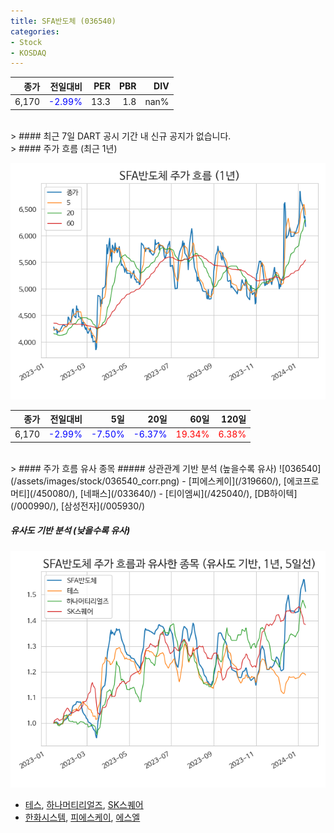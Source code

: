 ```yaml
---
title: SFA반도체 (036540)
categories:
- Stock
- KOSDAQ
---
```


|종가|전일대비|PER|PBR|DIV|
|---:|-------:|--:|--:|--:|
|6,170|<span style="color: blue">-2.99%</span>|13.3|1.8|nan%|

<!-- more -->

<br>
> #### 최근 7일 DART 공시
기간 내 신규 공지가 없습니다.

<br>
> #### 주가 흐름 (최근 1년)

![036540](/assets/images/stock/036540.png)

|종가|전일대비|5일|20일|60일|120일|
|---:|-------:|--:|---:|---:|----:|
|6,170|<span style="color: blue">-2.99%</span>|<span style="color: blue">-7.50%</span>|<span style="color: blue">-6.37%</span>|<span style="color: red">19.34%</span>|<span style="color: red">6.38%</span>|

<br>
> #### 주가 흐름 유사 종목
##### 상관관계 기반 분석 (높을수록 유사)
![036540](/assets/images/stock/036540_corr.png)
- [피에스케이](/319660/), [에코프로머티](/450080/), [네패스](/033640/)
- [티이엠씨](/425040/), [DB하이텍](/000990/), [삼성전자](/005930/)

##### 유사도 기반 분석 (낮을수록 유사)	
![036540](/assets/images/stock/036540_sim.png)
- [테스](/095610/), [하나머티리얼즈](/166090/), [SK스퀘어](/402340/)
- [한화시스템](/272210/), [피에스케이](/319660/), [에스엘](/005850/)